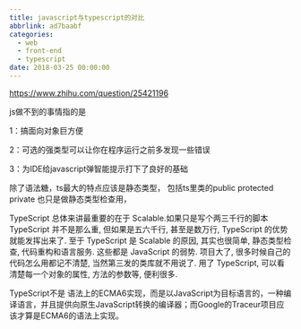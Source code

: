 ```yaml
---
title: javascript与typescript的对比
abbrlink: ad7baabf
categories:
  - web
  - front-end
  - typescript
date: 2018-03-25 00:00:00
---
```

https://www.zhihu.com/question/25421196


js做不到的事情指的是

1：搞面向对象巨方便

2：可选的强类型可以让你在程序运行之前多发现一些错误

3：为IDE给javascript弹智能提示打下了良好的基础






除了语法糖，ts最大的特点应该是静态类型， 包括ts里类的public protected private 也只是做静态类型检查用，


 TypeScript 总体来讲最重要的在于 Scalable.如果只是写个两三千行的脚本 TypeScript 并不是那么重, 但如果是五六千行, 甚至是数万行, TypeScript 的优势就能发挥出来了.
 至于 TypeScript 是 Scalable 的原因, 其实也很简单, 静态类型检查, 代码重构和语言服务. 这些都是 JavaScript 的弱势. 项目大了, 很多时候自己的代码怎么用都记不清楚, 当然第三发的类库就不用说了. 用了 TypeScript, 可以看清楚每一个对象的属性, 方法的参数等, 便利很多.

TypeScript不是 语法上的ECMA6实现，而是以JavaScript为目标语言的，一种编译语言，并且提供向原生JavaScript转换的编译器；而Google的Traceur项目应该才算是ECMA6的语法上实现。




#
